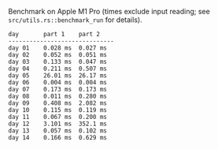 Benchmark on Apple M1 Pro (times exclude input reading; see `src/utils.rs::benchmark_run` for details).

```
day       part 1    part 2
------------------------------
day 01    0.028 ms  0.027 ms
day 02    0.052 ms  0.051 ms
day 03    0.133 ms  0.047 ms
day 04    0.211 ms  0.507 ms
day 05    26.01 ms  26.17 ms
day 06    0.004 ms  0.004 ms
day 07    0.173 ms  0.173 ms
day 08    0.011 ms  0.280 ms
day 09    0.408 ms  2.082 ms
day 10    0.115 ms  0.119 ms
day 11    0.067 ms  0.200 ms
day 12    3.101 ms  352.1 ms
day 13    0.057 ms  0.102 ms
day 14    0.166 ms  0.629 ms
```